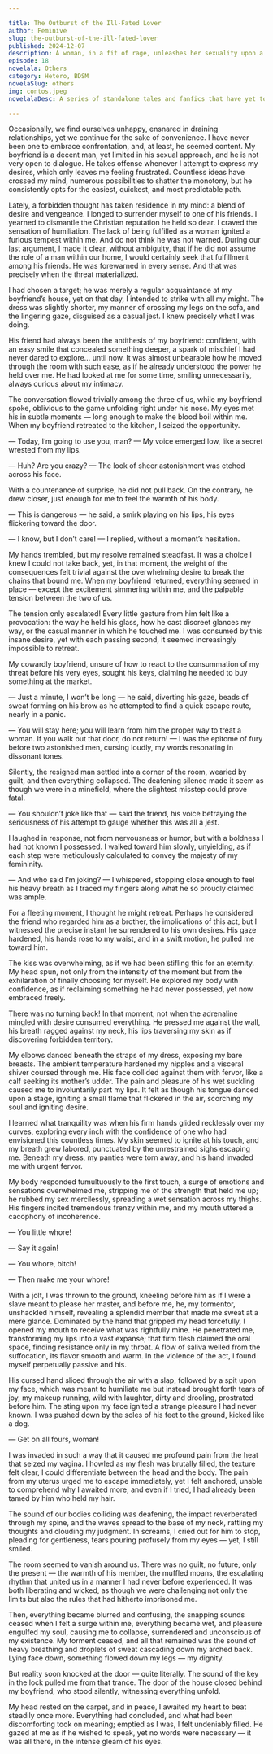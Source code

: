 ```yaml
---

title: The Outburst of the Ill-Fated Lover
author: Feminive
slug: the-outburst-of-the-ill-fated-lover
published: 2024-12-07
description: A woman, in a fit of rage, unleashes her sexuality upon a friend of her boyfriend in a manner both beautiful and poetic.
episode: 18
novelala: Others
category: Hetero, BDSM
novelaSlug: others
img: contos.jpeg
novelalaDesc: A series of standalone tales and fanfics that have yet to be woven into a larger narrative.

---
```


Occasionally, we find ourselves unhappy, ensnared in draining relationships, yet we continue for the sake of convenience. I have never been one to embrace confrontation, and, at least, he seemed content. My boyfriend is a decent man, yet limited in his sexual approach, and he is not very open to dialogue. He takes offense whenever I attempt to express my desires, which only leaves me feeling frustrated. Countless ideas have crossed my mind, numerous possibilities to shatter the monotony, but he consistently opts for the easiest, quickest, and most predictable path.

Lately, a forbidden thought has taken residence in my mind: a blend of desire and vengeance. I longed to surrender myself to one of his friends. I yearned to dismantle the Christian reputation he held so dear. I craved the sensation of humiliation. The lack of being fulfilled as a woman ignited a furious tempest within me. And do not think he was not warned. During our last argument, I made it clear, without ambiguity, that if he did not assume the role of a man within our home, I would certainly seek that fulfillment among his friends. He was forewarned in every sense. And that was precisely when the threat materialized.

I had chosen a target; he was merely a regular acquaintance at my boyfriend’s house, yet on that day, I intended to strike with all my might. The dress was slightly shorter, my manner of crossing my legs on the sofa, and the lingering gaze, disguised as a casual jest. I knew precisely what I was doing.

His friend had always been the antithesis of my boyfriend: confident, with an easy smile that concealed something deeper, a spark of mischief I had never dared to explore… until now. It was almost unbearable how he moved through the room with such ease, as if he already understood the power he held over me. He had looked at me for some time, smiling unnecessarily, always curious about my intimacy.

The conversation flowed trivially among the three of us, while my boyfriend spoke, oblivious to the game unfolding right under his nose. My eyes met his in subtle moments — long enough to make the blood boil within me. When my boyfriend retreated to the kitchen, I seized the opportunity.

— Today, I’m going to use you, man? — My voice emerged low, like a secret wrested from my lips.

— Huh? Are you crazy? — The look of sheer astonishment was etched across his face.

With a countenance of surprise, he did not pull back. On the contrary, he drew closer, just enough for me to feel the warmth of his body.

— This is dangerous — he said, a smirk playing on his lips, his eyes flickering toward the door.

— I know, but I don’t care! — I replied, without a moment’s hesitation.

My hands trembled, but my resolve remained steadfast. It was a choice I knew I could not take back, yet, in that moment, the weight of the consequences felt trivial against the overwhelming desire to break the chains that bound me. When my boyfriend returned, everything seemed in place — except the excitement simmering within me, and the palpable tension between the two of us.

The tension only escalated! Every little gesture from him felt like a provocation: the way he held his glass, how he cast discreet glances my way, or the casual manner in which he touched me. I was consumed by this insane desire, yet with each passing second, it seemed increasingly impossible to retreat.

My cowardly boyfriend, unsure of how to react to the consummation of my threat before his very eyes, sought his keys, claiming he needed to buy something at the market.

— Just a minute, I won’t be long — he said, diverting his gaze, beads of sweat forming on his brow as he attempted to find a quick escape route, nearly in a panic.

— You will stay here; you will learn from him the proper way to treat a woman. If you walk out that door, do not return! — I was the epitome of fury before two astonished men, cursing loudly, my words resonating in dissonant tones.

Silently, the resigned man settled into a corner of the room, wearied by guilt, and then everything collapsed. The deafening silence made it seem as though we were in a minefield, where the slightest misstep could prove fatal.

— You shouldn’t joke like that — said the friend, his voice betraying the seriousness of his attempt to gauge whether this was all a jest.

I laughed in response, not from nervousness or humor, but with a boldness I had not known I possessed. I walked toward him slowly, unyielding, as if each step were meticulously calculated to convey the majesty of my femininity.

— And who said I’m joking? — I whispered, stopping close enough to feel his heavy breath as I traced my fingers along what he so proudly claimed was ample.

For a fleeting moment, I thought he might retreat. Perhaps he considered the friend who regarded him as a brother, the implications of this act, but I witnessed the precise instant he surrendered to his own desires. His gaze hardened, his hands rose to my waist, and in a swift motion, he pulled me toward him.

The kiss was overwhelming, as if we had been stifling this for an eternity. My head spun, not only from the intensity of the moment but from the exhilaration of finally choosing for myself. He explored my body with confidence, as if reclaiming something he had never possessed, yet now embraced freely.

There was no turning back! In that moment, not when the adrenaline mingled with desire consumed everything. He pressed me against the wall, his breath ragged against my neck, his lips traversing my skin as if discovering forbidden territory.

My elbows danced beneath the straps of my dress, exposing my bare breasts. The ambient temperature hardened my nipples and a visceral shiver coursed through me. His face collided against them with fervor, like a calf seeking its mother’s udder. The pain and pleasure of his wet suckling caused me to involuntarily part my lips. It felt as though his tongue danced upon a stage, igniting a small flame that flickered in the air, scorching my soul and igniting desire.

I learned what tranquility was when his firm hands glided recklessly over my curves, exploring every inch with the confidence of one who had envisioned this countless times. My skin seemed to ignite at his touch, and my breath grew labored, punctuated by the unrestrained sighs escaping me. Beneath my dress, my panties were torn away, and his hand invaded me with urgent fervor.

My body responded tumultuously to the first touch, a surge of emotions and sensations overwhelmed me, stripping me of the strength that held me up; he rubbed my sex mercilessly, spreading a wet sensation across my thighs. His fingers incited tremendous frenzy within me, and my mouth uttered a cacophony of incoherence.

— You little whore!

— Say it again!

— You whore, bitch!

— Then make me your whore!

With a jolt, I was thrown to the ground, kneeling before him as if I were a slave meant to please her master, and before me, he, my tormentor, unshackled himself, revealing a splendid member that made me sweat at a mere glance. Dominated by the hand that gripped my head forcefully, I opened my mouth to receive what was rightfully mine. He penetrated me, transforming my lips into a vast expanse; that firm flesh claimed the oral space, finding resistance only in my throat. A flow of saliva welled from the suffocation, its flavor smooth and warm. In the violence of the act, I found myself perpetually passive and his.

His cursed hand sliced through the air with a slap, followed by a spit upon my face, which was meant to humiliate me but instead brought forth tears of joy, my makeup running, wild with laughter, dirty and drooling, prostrated before him. The sting upon my face ignited a strange pleasure I had never known. I was pushed down by the soles of his feet to the ground, kicked like a dog.

— Get on all fours, woman!

I was invaded in such a way that it caused me profound pain from the heat that seized my vagina. I howled as my flesh was brutally filled, the texture felt clear, I could differentiate between the head and the body. The pain from my uterus urged me to escape immediately, yet I felt anchored, unable to comprehend why I awaited more, and even if I tried, I had already been tamed by him who held my hair.

The sound of our bodies colliding was deafening, the impact reverberated through my spine, and the waves spread to the base of my neck, rattling my thoughts and clouding my judgment. In screams, I cried out for him to stop, pleading for gentleness, tears pouring profusely from my eyes — yet, I still smiled.

The room seemed to vanish around us. There was no guilt, no future, only the present — the warmth of his member, the muffled moans, the escalating rhythm that united us in a manner I had never before experienced. It was both liberating and wicked, as though we were challenging not only the limits but also the rules that had hitherto imprisoned me.

Then, everything became blurred and confusing, the snapping sounds ceased when I felt a surge within me, everything became wet, and pleasure engulfed my soul, causing me to collapse, surrendered and unconscious of my existence. My torment ceased, and all that remained was the sound of heavy breathing and droplets of sweat cascading down my arched back. Lying face down, something flowed down my legs — my dignity.

But reality soon knocked at the door — quite literally. The sound of the key in the lock pulled me from that trance. The door of the house closed behind my boyfriend, who stood silently, witnessing everything unfold.

My head rested on the carpet, and in peace, I awaited my heart to beat steadily once more. Everything had concluded, and what had been discomforting took on meaning; emptied as I was, I felt undeniably filled. He gazed at me as if he wished to speak, yet no words were necessary — it was all there, in the intense gleam of his eyes.